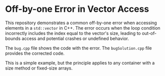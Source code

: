 # Off-by-one Error in Vector Access

This repository demonstrates a common off-by-one error when accessing elements in a `std::vector` in C++.  The error occurs when the loop condition incorrectly includes the index equal to the vector's size, leading to out-of-bounds access and potential crashes or undefined behavior.

The `bug.cpp` file shows the code with the error. The `bugSolution.cpp` file provides the corrected code.

This is a simple example, but the principle applies to any container with a size method or fixed-size arrays.